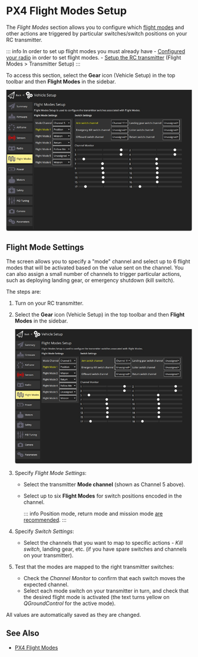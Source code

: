 # PX4 Flight Modes Setup

The *Flight Modes* section allows you to configure which [flight modes](http://docs.px4.io/master/en/getting_started/flight_modes.html) and other actions are triggered by particular switches/switch positions on your RC transmitter.

::: info
In order to set up flight modes you must already have - [Configured your radio](../SetupView/Radio.md) in order to set flight modes. - [Setup the RC transmitter](../SetupView/FlightModes.md#transmitter-setup) (Flight Modes > Transmitter Setup)
:::


To access this section, select the **Gear** icon (Vehicle Setup) in the top toolbar and then **Flight Modes** in the sidebar.

![Flight modes single-channel](../../../assets/setup/flight_modes/px4_single_channel.jpg)




## Flight Mode Settings

The screen allows you to specify a "mode" channel and select up to 6 flight modes that will be activated based on the value sent on the channel. You can also assign a small number of channels to trigger particular actions, such as deploying landing gear, or emergency shutdown (kill switch).

The steps are:

1. Turn on your RC transmitter.
1. Select the **Gear** icon (Vehicle Setup) in the top toolbar and then **Flight Modes** in the sidebar.

   ![Flight modes single-channel](../../../assets/setup/flight_modes/px4_single_channel.jpg)

1. Specify *Flight Mode Settings*:
   * Select the transmitter **Mode channel** (shown as Channel 5 above).
   * Select up to six **Flight Modes** for switch positions encoded in the channel. 
   
     ::: info
     Position mode, return mode and mission mode [are recommended](https://docs.px4.io/master/en/config/flight_mode.html#what-flight-modes-and-switches-should-i-set).
     :::

1. Specify *Switch Settings*:
   * Select the channels that you want to map to specific actions - *Kill switch*, landing gear, etc. (if you have spare switches and channels on your transmitter).
1. Test that the modes are mapped to the right transmitter switches:
   * Check the *Channel Monitor* to confirm that each switch moves the expected channel.
   * Select each mode switch on your transmitter in turn, and check that the desired flight mode is activated (the text turns yellow on *QGroundControl* for the active mode).

All values are automatically saved as they are changed.


## See Also

- [PX4 Flight Modes](https://docs.px4.io/en/flight_modes/)
